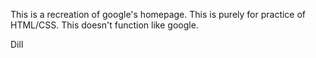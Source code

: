 This is a recreation of google's homepage. This is purely for practice of HTML/CSS. This doesn't function like google.

Dill
